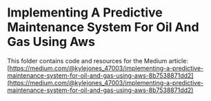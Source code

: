 # Implementing A Predictive Maintenance System For Oil And Gas Using Aws

This folder contains code and resources for the Medium article:
[https://medium.com/@kylejones_47003/implementing-a-predictive-maintenance-system-for-oil-and-gas-using-aws-8b7538871dd2](https://medium.com/@kylejones_47003/implementing-a-predictive-maintenance-system-for-oil-and-gas-using-aws-8b7538871dd2)
